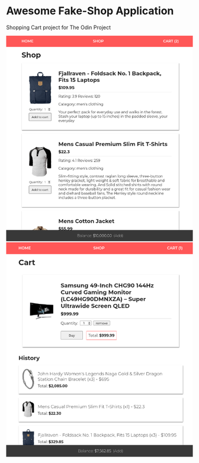 # Awesome Fake-Shop Application

Shopping Cart project for The Odin Project

![screenshot](Screenshot.png)
![screenshot](Screenshot2.png)
